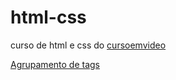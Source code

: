 # html-css
curso de html e css do [cursoemvideo](https://www.cursoemvideo.com)

<a href="https://rodriggues-dev.github.io/html-css/exercicios/agrupamento de tags">Agrupamento de tags</a>